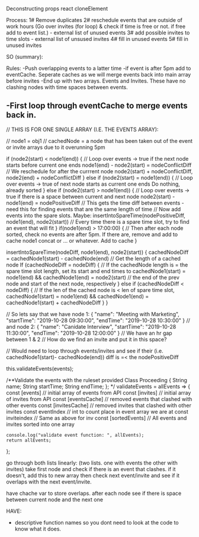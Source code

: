 Deconstructing props
react cloneElement

Process:
1# Remove duplicates
2# reschedule events that are outside of work hours (Go over invites (for loop) & check if time is free or not. if free add to event list.)
	- external list of unused events
3# add possible invites to time slots
	- external list of unsused invites
4# fill in unused events
5# fill in unused invites


SO (summary):

Rules:
-Push overlapping events to a latter time
-if event is after 5pm add to eventCache. Seperate caches as we will merge events back into main array before invites
-End up with two arrays. Events and Invites. These have no clashing nodes with time spaces between events.

-First loop through eventCache to merge events back in.
-



// THIS IS FOR ONE SINGLE ARRAY (I.E. THE EVENTS ARRAY):

// node1 = obj1
// cachedNode = a node that has been taken out of the event or invite arrays due to it overunning 5pm

if (node2(start) < node1(end)) {                                    // Loop over events -> true if the next node starts before current one ends
  node1(end) - node2(start) = nodeConflictDiff                      // We reschedule for after the currrent node
  node2(start) + nodeConflictDiff, node2(end) + nodeConflictDiff
} else if (node2(start) = node1(end)) {                             // Loop over events -> true of next node starts as current one ends
  Do nothing, already sorted
} else if (node2(start) > node1(end)) {                             // Loop over events -> true if there is a space between current and next node
  node2(start) - node1(end) = nodePositiveDiff                      // This gets the time diff between events - need this for finding events that are the same length of time
  // Now add events into the spare slots. Maybe:
  insertIntoSpareTime(nodePositiveDiff, node1(end), node2(start))   // Every time there is a spare time slot, try to find an event that will fit
}
if(node1(end) > 17:00:00) {                // Then after each node sorted, check no events are after 5pm. If there are, remove and add to cache
  node1 concat or ... or whatever. Add to cache
}

insertIntoSpareTime(nodeDiff, node1(end), node2(start)) {
  cachedNodeDiff = cachedNode1(start) - cachedNode(end)                 // Get the length of a cached node
  If (cachedNodeDiff = nodeDiff) {                                      // If the cachedNode length is = the spare time slot length, set its start and end times to 
  cachedNode1(start) = node1(end) && cachedNode1(end) = node2(start)    // the end of the prev node and start of the next node, respectively
  } else if (cachedNodeDiff < nodeDiff) {                               // If the len of the cached node is < len of spare time slot,
    cachedNode1(start) = node1(end) && cachedNode1(end) = cachedNode1(start) + cachedNodeDiff
  }
}


  // So lets say that we have node 1:
  {
    "name": "Meeting with Marketing",
    "startTime": "2019-10-28 09:30:00",
    "endTime": "2019-10-28 10:30:00"
  }
  // and node 2:
  {
    "name": "Canidate Interview",
    "startTime": "2019-10-28 11:30:00",
    "endTime": "2019-10-28 12:00:00"
  }
  // We have an hr gap between 1 & 2
  // How do we find an invite and put it in this space?

  // Would need to loop through events/invites and see if their (i.e. cachedNode1(start)- cachedNode(end)) diff is =< the nodePositiveDiff


this.validateEvents(events);

  /**Validate the events with the ruleset provided
  Class Proceeding {
    String name;
    String startTime;
    String endTime;
  };
  */
  validateEvents = allEvents => {
    const [events] // initial array of events from API
    const [invites] // initial array of invites from API
    const [eventsCache] // removed events that clashed with other events
    const [invitesCache] // removed invites that clashed with other invites
    const eventIndex  // int to count place in event array we are at
    const inviteindex // Same as above for inv
    const [sortedEvents] // All events and invites sorted into one array


    console.log("validate event function: ", allEvents);
    return allEvents;
  };




go through both lists linearly:
(two lists. one with events the other with invites)
take first node and check if there is an event that clashes.
	if it doesn't, add this to new array
then check next event/invite and see if it overlaps with the next event/invite.

have chache var to store overlaps. after each node see if there is space between current node and the next one


HAVE:
- descriptive function names so you dont need to look at the code to know what it does.


